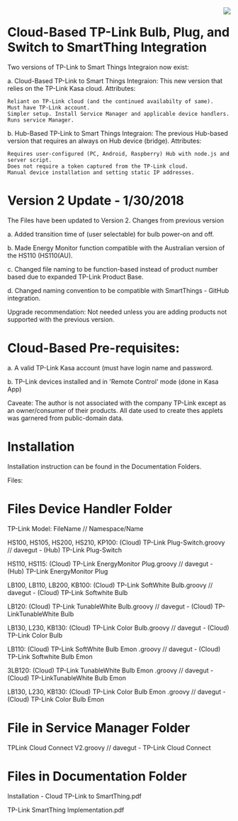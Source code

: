 <img src="https://github.com/DaveGut/Cloud-Based_TP-Link-to-SmartThings-Integration/blob/master/FamilyPic.png" align="right"/>

# Cloud-Based TP-Link Bulb, Plug, and Switch to SmartThing Integration

Two versions of TP-Link to Smart Things Integraion now exist:

a. Cloud-Based TP-Link to Smart Things Integraion: This new version that relies on the TP-Link Kasa cloud. Attributes:

    Reliant on TP-Link cloud (and the continued availabilty of same).
    Must have TP-Link account.
    Simpler setup. Install Service Manager and applicable device handlers. Runs service Manager.

b. Hub-Based TP-Link to Smart Things Integraion: The previous Hub-based version that requires an always on Hub device (bridge). Attributes:

    Requires user-configured (PC, Android, Raspberry) Hub with node.js and server script.
    Does not require a token captured from the TP-Link cloud.
    Manual device installation and setting static IP addresses.

# Version 2 Update - 1/30/2018

The Files have been updated to Version 2.  Changes from previous version

a.  Added transition time of (user selectable) for bulb power-on and off.

b.  Made Energy Monitor function compatible with the Australian version of the HS110 (HS110(AU).

c.  Changed file naming to be function-based instead of product number based due to expanded TP-Link Product Base.

d.  Changed naming convention to be compatible with SmartThings - GitHub integration.

Upgrade recommendation:  Not needed unless you are adding products not supported with the previous version.

# Cloud-Based Pre-requisites:

a.  A valid TP-Link Kasa account (must have login name and password.

b.  TP-Link devices installed and in 'Remote Control' mode (done in Kasa App)

Caveate:  The author is not associated with the company TP-Link except as an owner/consumer of their products.  All date used to create thes applets was garnered from public-domain data.

# Installation
Installation instruction can be found in the Documentation Folders.

Files:

# Files Device Handler Folder
TP-Link Model:  FileName // Namespace/Name

HS100, HS105, HS200, HS210, KP100:  (Cloud) TP-Link Plug-Switch.groovy // davegut - (Hub) TP-Link Plug-Switch

HS110, HS115:  (Cloud) TP-Link EnergyMonitor Plug.groovy // davegut - (Hub) TP-Link EnergyMonitor Plug

LB100, LB110, LB200, KB100:  (Cloud) TP-Link SoftWhite Bulb.groovy // davegut - (Cloud) TP-Link Softwhite Bulb

LB120:  (Cloud) TP-Link TunableWhite Bulb.groovy // davegut - (Cloud) TP-LinkTunableWhite Bulb

LB130, L230, KB130:  (Cloud) TP-Link Color Bulb.groovy // davegut - (Cloud) TP-Link Color Bulb

LB110:  (Cloud) TP-Link SoftWhite Bulb Emon .groovy // davegut - (Cloud) TP-Link Softwhite Bulb Emon

3LB120:  (Cloud) TP-Link TunableWhite Bulb Emon .groovy // davegut - (Cloud) TP-LinkTunableWhite Bulb Emon

LB130, L230, KB130:  (Cloud) TP-Link Color Bulb Emon .groovy // davegut - (Cloud) TP-Link Color Bulb Emon

# File in Service Manager Folder
TPLink Cloud Connect V2.groovy // davegut - TP-Link Cloud Connect

# Files in Documentation Folder
Installation - Cloud TP-Link to SmartThing.pdf

TP-Link SmartThing Implementation.pdf

